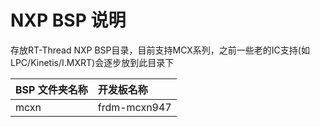 # NXP BSP 说明

存放RT-Thread NXP BSP目录，目前支持MCX系列，之前一些老的IC支持(如LPC/Kinetis/I.MXRT)会逐步放到此目录下

| BSP 文件夹名称       | 开发板名称                |
|:------------------------- |:-------------------------- |
| mcxn | frdm-mcxn947 |
